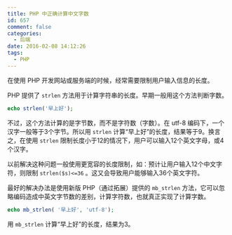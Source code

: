 ```yaml
---
title: PHP 中正确计算中文字数
id: 657
comment: false
categories:
  - 后端
date: 2016-02-08 14:12:26
tags:
  - PHP
---
```


在使用 PHP 开发网站或服务端的时候，经常需要限制用户输入信息的长度。

PHP 提供了 `strlen` 方法用于计算字符串的长度。早期一般用这个方法判断字数。
<!--more-->

``` php
echo strlen('早上好');
```

不过，这个方法计算的是字节数，而不是字符数（字数）。在 utf-8 编码下，一个汉字一般等于3个字节。所以用 `strlen` 计算“早上好”的长度，结果等于9。换言之，在使用 `strlen` 限制长度小于12的情况下，用户可以输入12个英文字母，或4个汉字。

以前解决这种问题一般使用更宽容的长度限制，如：预计让用户输入12个中文字符，则限制 `strlen($s)<=36` 。这又会导致用户能够输入36个英文字符。

最好的解决办法是使用新版 PHP（通过拓展）提供的 `mb_strlen` 方法，它可以忽略编码造成中英文字节数的差别，计算字符数，也就真正实现了计算字数。

``` php
echo mb_strlen( '早上好', 'utf-8');
```

用 `mb_strlen` 计算“早上好”的长度，结果为3。